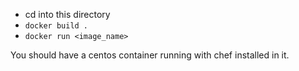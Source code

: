 - cd into this directory
- `docker build .`
- `docker run <image_name>`

You should have a centos container running with chef installed in it. 
